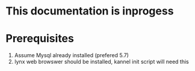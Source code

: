 # This documentation is inprogess

# Prerequisites
1. Assume Mysql already installed (prefered 5.7)
2. lynx web browswer should be installed, kannel init script will need this
